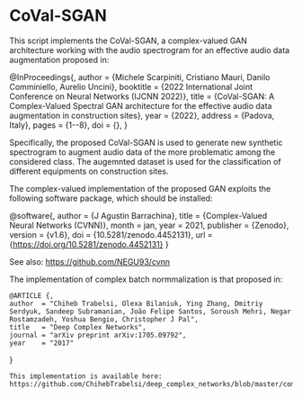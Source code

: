# CoVal-SGAN
This script implements the CoVal-SGAN, a complex-valued GAN architecture working with the audio spectrogram for an effective audio data augmentation proposed in:

@InProceedings{,
  author    = {Michele Scarpiniti, Cristiano Mauri, Danilo Comminiello, Aurelio Uncini},
  booktitle = {2022 International Joint Conference on Neural Networks (IJCNN 2022)},
  title     = {CoVal-SGAN: A Complex-Valued Spectral GAN architecture for the effective audio data augmentation in construction sites},
  year      = {2022},
  address   = {Padova, Italy},
  pages     = {1--8},
  doi       = {},
}

Specifically, the proposed CoVal-SGAN is used to generate new synthetic spectrogram to augment
audio data of the more problematic among the considered class. The augemnted dataset is used
for the classification of different equipments on construction sites.

The complex-valued implementation of the proposed GAN exploits the following software package,
which should be installed:

@software{,
  author       = {J Agustin Barrachina},
  title        = {Complex-Valued Neural Networks (CVNN)},
  month        = jan,
  year         = 2021,
  publisher    = {Zenodo},
  version      = {v1.6},
  doi          = {10.5281/zenodo.4452131},
  url          = {https://doi.org/10.5281/zenodo.4452131}
}

See also: https://github.com/NEGU93/cvnn


The implementation of complex batch normmalization is that proposed in:
    
    @ARTICLE {,
    author  = "Chiheb Trabelsi, Olexa Bilaniuk, Ying Zhang, Dmitriy Serdyuk, Sandeep Subramanian, João Felipe Santos, Soroush Mehri, Negar Rostamzadeh, Yoshua Bengio, Christopher J Pal",
    title   = "Deep Complex Networks",
    journal = "arXiv preprint arXiv:1705.09792",
    year    = "2017"
}
    
    This implementation is available here:
    https://github.com/ChihebTrabelsi/deep_complex_networks/blob/master/complexnn/bn.py

